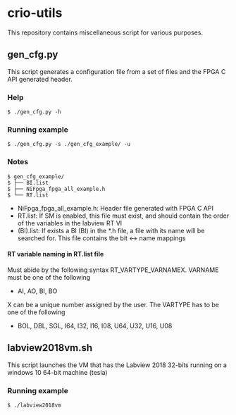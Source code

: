 # crio-utils

This repository contains miscellaneous script for various purposes.

## gen_cfg.py

This script generates a configuration file from a set of files and the 
FPGA C API generated header.

### Help
    $ ./gen_cfg.py -h
 
### Running example
    $ ./gen_cfg.py -s ./gen_cfg_example/ -u


### Notes
    $ gen_cfg_example/
    $ ├── BI.list
    $ ├── NiFpga_fpga_all_example.h
    $ └── RT.list
 
 * NiFpga_fpga_all_example.h: Header file generated with FPGA C API
 * RT.list: If SM is enabled, this file must exist, and should contain the order of the variables in the labview RT VI
 * (BI).list: If exists a BI (BI) in the *.h file, a file with its name will be searched for. This file contains the bit <-> name mappings

#### RT variable naming in RT.list file
Must abide by the following syntax RT_VARTYPE_VARNAMEX. VARNAME must be one of the following
 * AI, AO, BI, BO

X can be a unique number assigned by the user. The VARTYPE has to be one of the following
 * BOL, DBL, SGL, I64, I32, I16, I08, U64, U32, U16, U08


## labview2018vm.sh

This script launches the VM that has the Labview 2018 32-bits running on a windows 10 64-bit machine (tesla)

### Running example
    $ ./labview2018vm